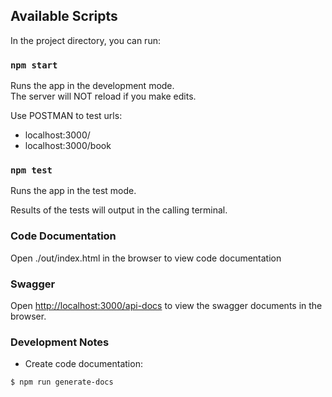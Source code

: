 ## Available Scripts

In the project directory, you can run:

### `npm start`

Runs the app in the development mode.<br />
The server will NOT reload if you make edits.<br />

Use POSTMAN to test urls:<br />
- localhost:3000/
- localhost:3000/book

### `npm test`

Runs the app in the test mode.<br />

Results of the tests will output in the calling terminal.

### Code Documentation

Open ./out/index.html in the browser to view code documentation

### Swagger

Open [http://localhost:3000/api-docs](http://localhost:3000/api-docs) to view the swagger documents in the browser.

### Development Notes
- Create code documentation:
```
$ npm run generate-docs
```
